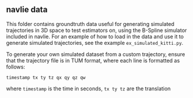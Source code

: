## navlie data

This folder contains groundtruth data useful for generating simulated
trajectories in 3D space to test estimators on, using the B-Spline simulator
included in navlie. For an example of how to load in the data and use it to
generate simulated trajectories, see the example `ex_simulated_kitti.py`.

To generate your own simulated dataset from a custom trajectory, ensure that the
trajectory file is in TUM format, where each line is formatted as follows:
```
timestamp tx ty tz qx qy qz qw
```

where `timestamp` is the time in seconds, `tx ty tz` are the translation